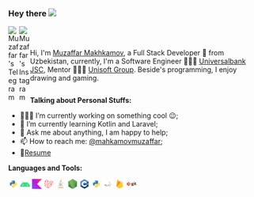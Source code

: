### Hey there <img src="https://media.giphy.com/media/hvRJCLFzcasrR4ia7z/giphy.gif" width="25px">


<a href="https://t.me/mahkamovmuzaffar">
  <img align="left" alt="Muzaffar's Telegram" width="22px" src="https://cdn.jsdelivr.net/npm/simple-icons@v3/icons/telegram.svg" />
</a>
<a href="https://www.instagram.com/mr_max_kamov/">
  <img align="left" alt="Muzaffar's Instagram" width="22px" src="https://cdn.jsdelivr.net/npm/simple-icons@v3/icons/instagram.svg" />
</a>

&nbsp;

```
```

 Hi, I'm [Muzaffar Makhkamov](https://dev-soft.uz/), a Full Stack Developer 🚀 from Uzbekistan, currently, I'm a Software Engineer 🙍🏽‍♂️ [Universalbank JSC](https://universalbank.uz/private/), Mentor 👨🏽‍💼 [Unisoft Group](https://unired.uz). Beside's programming, I enjoy drawing and gaming.

```
```



**Talking about Personal Stuffs:**

- 👨🏽‍💻 I’m currently working on something cool :wink:;
- 🌱 I’m currently learning Kotlin and Laravel; 
- 💬 Ask me about anything, I am happy to help;
- 📫 How to reach me: [@mahkamovmuzaffar](https://t.me/mahkamovmuzaffar);
- 📝[Resume](https://drive.google.com)



**Languages and Tools:**  

<code><img height="20" src="https://raw.githubusercontent.com/github/explore/80688e429a7d4ef2fca1e82350fe8e3517d3494d/topics/python/python.png"></code>
<code><img height="20" src="https://raw.githubusercontent.com/github/explore/80688e429a7d4ef2fca1e82350fe8e3517d3494d/topics/android/android.png"></code>
<code><img height="20" src="https://raw.githubusercontent.com/github/explore/80688e429a7d4ef2fca1e82350fe8e3517d3494d/topics/kotlin/kotlin.png"></code>
<code><img height="20" src="https://raw.githubusercontent.com/github/explore/80688e429a7d4ef2fca1e82350fe8e3517d3494d/topics/laravel/laravel.png"></code>
<code><img height="20" src="https://raw.githubusercontent.com/github/explore/5c058a388828bb5fde0bcafd4bc867b5bb3f26f3/topics/java/java.png"></code>
<code><img height="20" src="https://raw.githubusercontent.com/github/explore/80688e429a7d4ef2fca1e82350fe8e3517d3494d/topics/nodejs/nodejs.png"></code>
<code><img height="20" src="https://raw.githubusercontent.com/github/explore/80688e429a7d4ef2fca1e82350fe8e3517d3494d/topics/cpp/cpp.png"></code>
<code><img height="20" src="https://raw.githubusercontent.com/github/explore/80688e429a7d4ef2fca1e82350fe8e3517d3494d/topics/python/python.png"></code>
<code><img height="20" src="https://raw.githubusercontent.com/github/explore/80688e429a7d4ef2fca1e82350fe8e3517d3494d/topics/mysql/mysql.png"></code>
<code><img height="20" src="https://raw.githubusercontent.com/github/explore/80688e429a7d4ef2fca1e82350fe8e3517d3494d/topics/firebase/firebase.png"></code>
<code><img height="20" src="https://raw.githubusercontent.com/github/explore/80688e429a7d4ef2fca1e82350fe8e3517d3494d/topics/git/git.png"></code>

```
```




